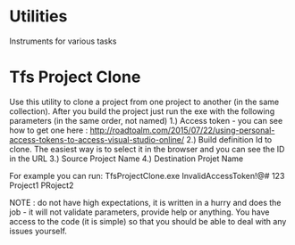 # Utilities
Instruments for various tasks

# Tfs Project Clone
Use this utility to clone a project from one project to another (in the same collection). After you build the project just run the exe with the following parameters (in the same order, not named)
1.) Access token - you can see how to get one here : http://roadtoalm.com/2015/07/22/using-personal-access-tokens-to-access-visual-studio-online/ 
2.) Build definition Id to clone. The easiest way is to select it in the browser and you can see the ID in the URL
3.) Source Project Name
4.) Destination Projet Name

For example you can run: TfsProjectClone.exe InvalidAccessToken!@# 123 Project1 PRoject2

NOTE : do not have high expectations, it is written in a hurry and does the job - it will not validate parameters, provide help or anything. You have access to the code (it is simple) so that you should be able to deal with any issues yourself.
